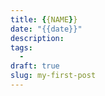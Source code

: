 ```yaml
---
title: {{NAME}}
date: "{{date}}"
description: 
tags:
  -
draft: true
slug: my-first-post
---
```

<!--more-->